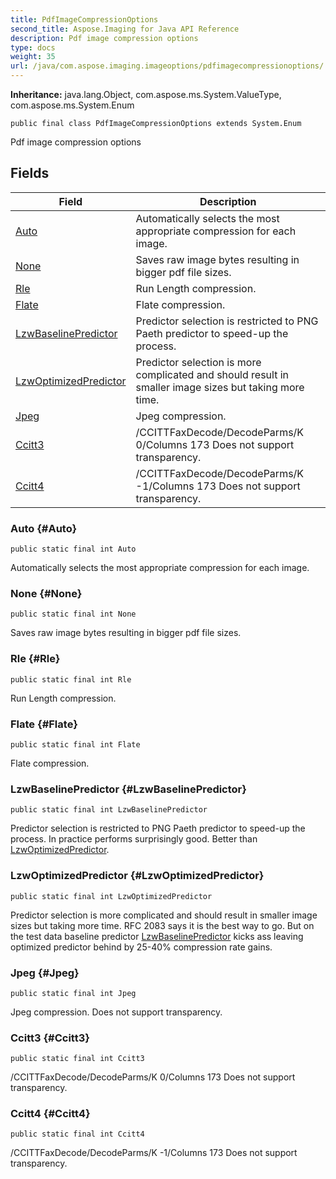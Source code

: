 ```yaml
---
title: PdfImageCompressionOptions
second_title: Aspose.Imaging for Java API Reference
description: Pdf image compression options
type: docs
weight: 35
url: /java/com.aspose.imaging.imageoptions/pdfimagecompressionoptions/
---
```

**Inheritance:**
java.lang.Object, com.aspose.ms.System.ValueType, com.aspose.ms.System.Enum
```
public final class PdfImageCompressionOptions extends System.Enum
```

Pdf image compression options
## Fields

| Field | Description |
| --- | --- |
| [Auto](#Auto) | Automatically selects the most appropriate compression for each image. |
| [None](#None) | Saves raw image bytes resulting in bigger pdf file sizes. |
| [Rle](#Rle) | Run Length compression. |
| [Flate](#Flate) | Flate compression. |
| [LzwBaselinePredictor](#LzwBaselinePredictor) | Predictor selection is restricted to PNG Paeth predictor to speed-up the process. |
| [LzwOptimizedPredictor](#LzwOptimizedPredictor) | Predictor selection is more complicated and should result in smaller image sizes but taking more time. |
| [Jpeg](#Jpeg) | Jpeg compression. |
| [Ccitt3](#Ccitt3) | /CCITTFaxDecode/DecodeParms/K 0/Columns 173 Does not support transparency. |
| [Ccitt4](#Ccitt4) | /CCITTFaxDecode/DecodeParms/K -1/Columns 173 Does not support transparency. |
### Auto {#Auto}
```
public static final int Auto
```


Automatically selects the most appropriate compression for each image.

### None {#None}
```
public static final int None
```


Saves raw image bytes resulting in bigger pdf file sizes.

### Rle {#Rle}
```
public static final int Rle
```


Run Length compression.

### Flate {#Flate}
```
public static final int Flate
```


Flate compression.

### LzwBaselinePredictor {#LzwBaselinePredictor}
```
public static final int LzwBaselinePredictor
```


Predictor selection is restricted to PNG Paeth predictor to speed-up the process. In practice performs surprisingly good. Better than [LzwOptimizedPredictor](../../com.aspose.imaging.imageoptions/pdfimagecompressionoptions\#LzwOptimizedPredictor).

### LzwOptimizedPredictor {#LzwOptimizedPredictor}
```
public static final int LzwOptimizedPredictor
```


Predictor selection is more complicated and should result in smaller image sizes but taking more time. RFC 2083 says it is the best way to go. But on the test data baseline predictor [LzwBaselinePredictor](../../com.aspose.imaging.imageoptions/pdfimagecompressionoptions\#LzwBaselinePredictor) kicks ass leaving optimized predictor behind by 25-40% compression rate gains.

### Jpeg {#Jpeg}
```
public static final int Jpeg
```


Jpeg compression. Does not support transparency.

### Ccitt3 {#Ccitt3}
```
public static final int Ccitt3
```


/CCITTFaxDecode/DecodeParms/K 0/Columns 173 Does not support transparency.

### Ccitt4 {#Ccitt4}
```
public static final int Ccitt4
```


/CCITTFaxDecode/DecodeParms/K -1/Columns 173 Does not support transparency.

